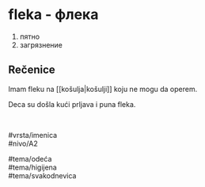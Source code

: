 # fleka - флека

1. пятно
2. загрязнение

## Rečenice

Imam fleku na [[košulja|košulji]] koju ne mogu da operem.

Deca su došla kući prljava i puna fleka.

<br>

#vrsta/imenica  
#nivo/A2  

#tema/odeća  
#tema/higijena  
#tema/svakodnevica  
